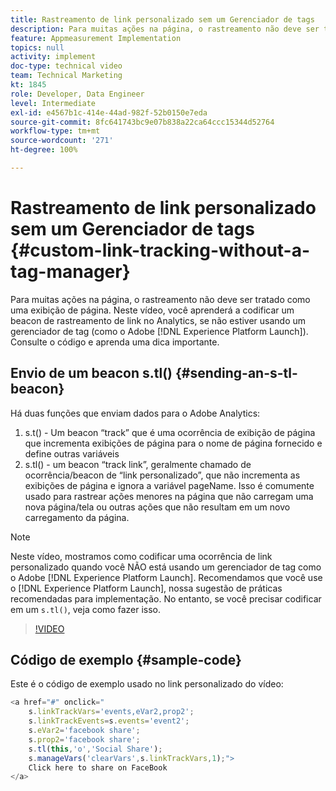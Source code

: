 ```yaml
---
title: Rastreamento de link personalizado sem um Gerenciador de tags
description: Para muitas ações na página, o rastreamento não deve ser tratado como uma exibição de página. Neste vídeo, você aprenderá a codificar um beacon de rastreamento de link no Analytics, se não estiver usando um gerenciador de tag (como o Experience Platform Launch). Consulte o código e aprenda uma dica importante.
feature: Appmeasurement Implementation
topics: null
activity: implement
doc-type: technical video
team: Technical Marketing
kt: 1845
role: Developer, Data Engineer
level: Intermediate
exl-id: e4567b1c-414e-44ad-982f-52b0150e7eda
source-git-commit: 8fc641743bc9e07b838a22ca64ccc15344d52764
workflow-type: tm+mt
source-wordcount: '271'
ht-degree: 100%

---
```


# Rastreamento de link personalizado sem um Gerenciador de tags {#custom-link-tracking-without-a-tag-manager}

Para muitas ações na página, o rastreamento não deve ser tratado como uma exibição de página. Neste vídeo, você aprenderá a codificar um beacon de rastreamento de link no Analytics, se não estiver usando um gerenciador de tag (como o Adobe [!DNL Experience Platform Launch]). Consulte o código e aprenda uma dica importante.

## Envio de um beacon s.tl() {#sending-an-s-tl-beacon}

Há duas funções que enviam dados para o Adobe Analytics:

1. s.t() - Um beacon “track” que é uma ocorrência de exibição de página que incrementa exibições de página para o nome de página fornecido e define outras variáveis
1. s.tl() - um beacon “track link”, geralmente chamado de ocorrência/beacon de “link personalizado”, que não incrementa as exibições de página e ignora a variável pageName. Isso é comumente usado para rastrear ações menores na página que não carregam uma nova página/tela ou outras ações que não resultam em um novo carregamento da página.

>[!NOTE]
>
>Neste vídeo, mostramos como codificar uma ocorrência de link personalizado quando você NÃO está usando um gerenciador de tag como o Adobe [!DNL Experience Platform Launch]. Recomendamos que você use o [!DNL Experience Platform Launch], nossa sugestão de práticas recomendadas para implementação. No entanto, se você precisar codificar em um `s.tl()`, veja como fazer isso.

>[!VIDEO](https://video.tv.adobe.com/v/34662/?quality=12&learn=on&captions=por_br)

## Código de exemplo {#sample-code}

Este é o código de exemplo usado no link personalizado do vídeo:

```JavaScript
<a href="#" onclick="
    s.linkTrackVars='events,eVar2,prop2';
    s.linkTrackEvents=s.events='event2';
    s.eVar2='facebook share';
    s.prop2='facebook share';
    s.tl(this,'o','Social Share');
    s.manageVars('clearVars',s.linkTrackVars,1);">
    Click here to share on FaceBook
</a>
```
